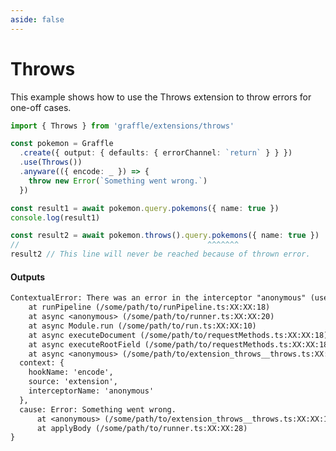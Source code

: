 ```yaml
---
aside: false
---
```


# Throws

This example shows how to use the Throws extension to throw errors for one-off cases.

<!-- dprint-ignore-start -->
```ts twoslash
import { Throws } from 'graffle/extensions/throws'

const pokemon = Graffle
  .create({ output: { defaults: { errorChannel: `return` } } })
  .use(Throws())
  .anyware(({ encode: _ }) => {
    throw new Error(`Something went wrong.`)
  })

const result1 = await pokemon.query.pokemons({ name: true })
console.log(result1)

const result2 = await pokemon.throws().query.pokemons({ name: true })
//                                          ^^^^^^^
result2 // This line will never be reached because of thrown error.
```
<!-- dprint-ignore-end -->

#### Outputs

<!-- dprint-ignore-start -->
```txt
ContextualError: There was an error in the interceptor "anonymous" (use named functions to improve this error message) while running hook "encode".
    at runPipeline (/some/path/to/runPipeline.ts:XX:XX:18)
    at async <anonymous> (/some/path/to/runner.ts:XX:XX:20)
    at async Module.run (/some/path/to/run.ts:XX:XX:10)
    at async executeDocument (/some/path/to/requestMethods.ts:XX:XX:18)
    at async executeRootField (/some/path/to/requestMethods.ts:XX:XX:18)
    at async <anonymous> (/some/path/to/extension_throws__throws.ts:XX:XX:17) {
  context: {
    hookName: 'encode',
    source: 'extension',
    interceptorName: 'anonymous'
  },
  cause: Error: Something went wrong.
      at <anonymous> (/some/path/to/extension_throws__throws.ts:XX:XX:11)
      at applyBody (/some/path/to/runner.ts:XX:XX:28)
}
```
<!-- dprint-ignore-end -->
